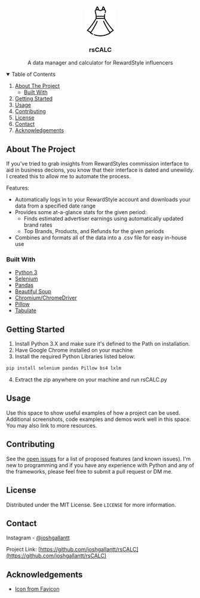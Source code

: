 <!-- PROJECT SHIELDS -->
<!--
*** I'm using markdown "reference style" links for readability.
*** Reference links are enclosed in brackets [ ] instead of parentheses ( ).
*** See the bottom of this document for the declaration of the reference variables
*** for contributors-url, forks-url, etc. This is an optional, concise syntax you may use.
*** https://www.markdownguide.org/basic-syntax/#reference-style-links
-->

<!-- PROJECT LOGO -->
<br />
<p align="center">
  <a href="https://github.com/joshgallantt/rsCALC">
    <img src="assets/dress.png" alt="Logo" width="80" height="80">
  </a>

  <h3 align="center">rsCALC</h3>

  <p align="center">
    A data manager and calculator for RewardStyle influencers
    <br />
  </p>
</p>


<!-- TABLE OF CONTENTS -->
<details open="open">
  <summary>Table of Contents</summary>
  <ol>
    <li>
      <a href="#about-the-project">About The Project</a>
      <ul>
        <li><a href="#built-with">Built With</a></li>
      </ul>
    </li>
    <li>
      <a href="#getting-started">Getting Started</a>
    </li>
    <li><a href="#usage">Usage</a></li>
    <li><a href="#contributing">Contributing</a></li>
    <li><a href="#license">License</a></li>
    <li><a href="#contact">Contact</a></li>
    <li><a href="#acknowledgements">Acknowledgements</a></li>
  </ol>
</details>


<!-- ABOUT THE PROJECT -->
## About The Project

If you've tried to grab insights from RewardStyles commission interface to aid in business decions, you know that their interface is dated and unewildy. I created this to allow me to automate the process.

Features:
* Automatically logs in to your RewardStyle account and downloads your data from a specified date range
* Provides some at-a-glance stats for the given period:
  * Finds estimated advertiser earnings using automatically updated brand rates
  * Top Brands, Products, and Refunds for the given periods
* Combines and formats all of the data into a .csv file for easy in-house use

### Built With

* [Python 3](https://www.python.org/downloads/)
* [Selenium](https://github.com/SeleniumHQ/Selenium)
* [Pandas](https://pandas.pydata.org/)
* [Beautiful Soup](https://www.crummy.com/software/BeautifulSoup/bs4/doc/)
* [Chromium/ChromeDriver](https://chromedriver.chromium.org/)
* [Pillow](https://python-pillow.org/)
* [Tabulate](https://github.com/astanin/python-tabulate)


<!-- GETTING STARTED -->
## Getting Started

1. Install Python 3.X and make sure it's defined to the Path on installation.
2. Have Google Chrome installed on your machine
3. Install the required Python Libraries listed below:

  ```sh
  pip install selenium pandas Pillow bs4 lxlm
  ```
4. Extract the zip anywhere on your machine and run rsCALC.py

<!-- USAGE EXAMPLES -->
## Usage

Use this space to show useful examples of how a project can be used. Additional screenshots, code examples and demos work well in this space. You may also link to more resources.


<!-- CONTRIBUTIONS -->
## Contributing

See the [open issues](https://github.com/joshgallantt/rsCALC/issues) for a list of proposed features (and known issues). I'm new to programming and if you have any experience with Python and any of the frameworks, please feel free to submit a pull request or DM me.

<!-- LICENSE -->
## License

Distributed under the MIT License. See `LICENSE` for more information.

<!-- CONTACT -->
## Contact

Instagram - [@joshgallantt](https://instagram.com/joshgallantt)

Project Link: [https://github.com/joshgallantt/rsCALC](https://github.com/joshgallantt/rsCALC)

<!-- ACKNOWLEDGEMENTS -->
## Acknowledgements
* [Icon from Favicon](https://www.flaticon.com/free-icon/dress_1785255?term=dress&page=1&position=2&page=1&position=2&related_id=1785255&origin=search)


